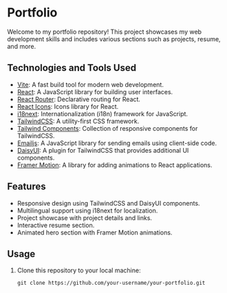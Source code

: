 # Portfolio

Welcome to my portfolio repository! This project showcases my web development skills and includes various sections such as projects, resume, and more.

## Technologies and Tools Used

- [Vite](https://vitejs.dev/): A fast build tool for modern web development.
- [React](https://reactjs.org/): A JavaScript library for building user interfaces.
- [React Router](https://reactrouter.com/): Declarative routing for React.
- [React Icons](https://react-icons.github.io/react-icons/): Icons library for React.
- [i18next](https://www.i18next.com/): Internationalization (i18n) framework for JavaScript.
- [TailwindCSS](https://tailwindcss.com/): A utility-first CSS framework.
- [Tailwind Components](https://daisyui.com/): Collection of responsive components for TailwindCSS.
- [Emailjs](https://www.emailjs.com/): A JavaScript library for sending emails using client-side code.
- [DaisyUI](https://daisyui.com/): A plugin for TailwindCSS that provides additional UI components.
- [Framer Motion](https://www.framer.com/motion/): A library for adding animations to React applications.

## Features

- Responsive design using TailwindCSS and DaisyUI components.
- Multilingual support using i18next for localization.
- Project showcase with project details and links.
- Interactive resume section.
- Animated hero section with Framer Motion animations.

## Usage

1. Clone this repository to your local machine:

   ```shell
   git clone https://github.com/your-username/your-portfolio.git

